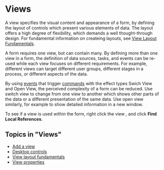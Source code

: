 # Views

A view specifies the visual content and appearance of a form, by defining the layout of controls which present various elements of data. The layout offers a high degree of flexibility, which demands a well thought-through design. For fundamental information on createing layouts, see [View Layout Fundamentals](views/view-layout-fundamentals.md).

A form requires one view, but can contain many. By defining more than one view in a form, the definition of data sources, tasks, and events can be re-used while each view focuses on different requirements. For example, different views can target different user groups, different stages in a process, or different aspects of the data.

By using [events](events.md) that trigger [commands](commands.md) with the effect types Swich View and Open View, the perceived complexity of a form can be reduced. Use switch view to change from one view to another which shows other parts of the data or a different presentation of the same data. Use open view similarly, for example to show detailed information in a new window.

To see if a view is used within the form, right click the view , and click **Find Local References**.

## Topics in "Views"
* [Add a view](views/add-a-view.md)
* [Desktop controls](views/desktop-controls.md)
* [View layout fundamentals](views/view-layout-fundamentals.md)
* [View properties](views/view-properties.md)